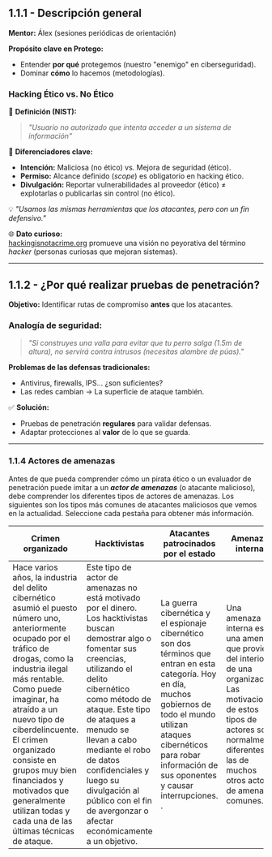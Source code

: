 ## 1.1.1 - Descripción general  
**Mentor:** Álex (sesiones periódicas de orientación)  

**Propósito clave en Protego:**  
- Entender **por qué** protegemos (nuestro "enemigo" en ciberseguridad).  
- Dominar **cómo** lo hacemos (metodologías).  

### Hacking Ético vs. No Ético  
📌 **Definición (NIST):**  
> *"Usuario no autorizado que intenta acceder a un sistema de información"*  

🔑 **Diferenciadores clave:**  
- **Intención:** Maliciosa (no ético) vs. Mejora de seguridad (ético).  
- **Permiso:** Alcance definido (*scope*) es obligatorio en hacking ético.  
- **Divulgación:** Reportar vulnerabilidades al proveedor (ético) ≠ explotarlas o publicarlas sin control (no ético).  

💡 *"Usamos las mismas herramientas que los atacantes, pero con un fin defensivo."*  

🌐 **Dato curioso:**  
[hackingisnotacrime.org](https://hackingisnotacrime.org) promueve una visión no peyorativa del término *hacker* (personas curiosas que mejoran sistemas).  

---  

## 1.1.2 - ¿Por qué realizar pruebas de penetración?  
**Objetivo:** Identificar rutas de compromiso **antes** que los atacantes.  

### Analogía de seguridad:  
> *"Si construyes una valla para evitar que tu perro salga (1.5m de altura), no servirá contra intrusos (necesitas alambre de púas)."*  

**Problemas de las defensas tradicionales:**  
- Antivirus, firewalls, IPS... ¿son suficientes?  
- Las redes cambian → La superficie de ataque también.  

✅ **Solución:**  
- Pruebas de penetración **regulares** para validar defensas.  
- Adaptar protecciones al **valor** de lo que se guarda.  
---  
### **1.1.4 Actores de amenazas**
Antes de que pueda comprender cómo un pirata ético o un evaluador de penetración puede imitar a un **_actor de amenazas_** (o atacante malicioso), debe comprender los diferentes tipos de actores de amenazas. Los siguientes son los tipos más comunes de atacantes maliciosos que vemos en la actualidad. Seleccione cada pestaña para obtener más información.

| Crimen organizado                                                                                                                                                                                                                                                                                                                                                                                     | Hacktivistas                                                                                                                                                                                                                                                                                                                                                                       | Atacantes patrocinados por el estado                                                                                                                                                                                                           | Amenazas internas                                                                                                                                                                                           |
| ----------------------------------------------------------------------------------------------------------------------------------------------------------------------------------------------------------------------------------------------------------------------------------------------------------------------------------------------------------------------------------------------------- | ---------------------------------------------------------------------------------------------------------------------------------------------------------------------------------------------------------------------------------------------------------------------------------------------------------------------------------------------------------------------------------- | ---------------------------------------------------------------------------------------------------------------------------------------------------------------------------------------------------------------------------------------------- | ----------------------------------------------------------------------------------------------------------------------------------------------------------------------------------------------------------- |
| Hace varios años, la industria del delito cibernético asumió el puesto número uno, anteriormente ocupado por el tráfico de drogas, como la industria ilegal más rentable. Como puede imaginar, ha atraído a un nuevo tipo de ciberdelincuente. El crimen organizado consiste en grupos muy bien financiados y motivados que generalmente utilizan todas y cada una de las últimas técnicas de ataque. | Este tipo de actor de amenazas no está motivado por el dinero. Los hacktivistas buscan demostrar algo o fomentar sus creencias, utilizando el delito cibernético como método de ataque. Este tipo de ataques a menudo se llevan a cabo mediante el robo de datos confidenciales y luego su divulgación al público con el fin de avergonzar o afectar económicamente a un objetivo. | La guerra cibernética y el espionaje cibernético son dos términos que entran en esta categoría. Hoy en día, muchos gobiernos de todo el mundo utilizan ataques cibernéticos para robar información de sus oponentes y causar interrupciones. . | Una amenaza interna es una amenaza que proviene del interior de una organización. Las motivaciones de estos tipos de actores son normalmente diferentes de las de muchos otros actores de amenazas comunes. |

